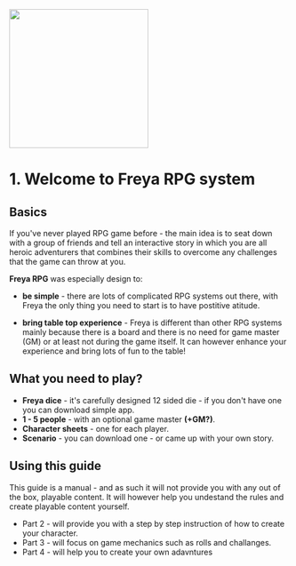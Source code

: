 <img src="https://raw.githubusercontent.com/inausoft/freya/master/Graphics/freya_logo.png" width="250"/>

# 1. Welcome to Freya RPG system

## Basics
If you've never played RPG game before - the main idea is to seat down with a group of friends and tell an interactive story in which you are all heroic adventurers that combines their skills to overcome any challenges that the game can throw at you.

**Freya RPG** was especially design to:
- **be simple** - there are lots of complicated RPG systems out there, with Freya the only thing you need to start is to have postitive atitude.

- **bring table top experience** - Freya is different than other RPG systems mainly because there is a board and there is no need for game master (GM) or at least not during the game itself. It can however enhance your experience and bring lots of fun to the table!

## What you need to play?

- **Freya dice** - it's carefully designed 12 sided die - if you don't have one you can download simple app.
- **1 - 5 people** - with an optional game master **(+GM?)**.
- **Character sheets** - one for each player.
- **Scenario** - you can download one - or came up with your own story.

## Using this guide
This guide is a manual - and as such it will not provide you with any out of the box, playable content. It will however help you undestand the rules and create playable content yourself.

- Part 2 - will provide you with a step by step instruction of how to create your character.
- Part 3 - will focus on game mechanics such as rolls and challanges.
- Part 4 - will help you to create your own adavntures
